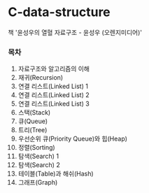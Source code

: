 # C-data-structure
책 '윤성우의 열혈 자료구조 - 윤성우 (오렌지미디어)'


### 목차
01. 자료구조와 알고리즘의 이해
02. 재귀(Recursion)
03. 연결 리스트(Linked List) 1
04. 연결 리스트(Linked List) 2
05. 연결 리스트(Linked List) 3
06. 스택(Stack)
07. 큐(Queue)
08. 트리(Tree)
09. 우선순위 큐(Priority Queue)와 힙(Heap)
10. 정렬(Sorting)
11. 탐색(Search) 1
12. 탐색(Search) 2
13. 테이블(Table)과 해쉬(Hash)
14. 그래프(Graph)
